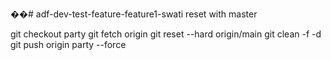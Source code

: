 ��# adf-dev-test-feature-feature1-swati
reset with master

git checkout party
git fetch origin
git reset --hard origin/main
git clean -f -d
git push origin party --force
